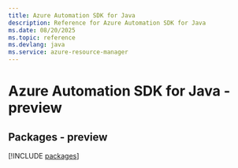 ```yaml
---
title: Azure Automation SDK for Java
description: Reference for Azure Automation SDK for Java
ms.date: 08/20/2025
ms.topic: reference
ms.devlang: java
ms.service: azure-resource-manager
---
```

# Azure Automation SDK for Java - preview
## Packages - preview
[!INCLUDE [packages](automation-index.md)]